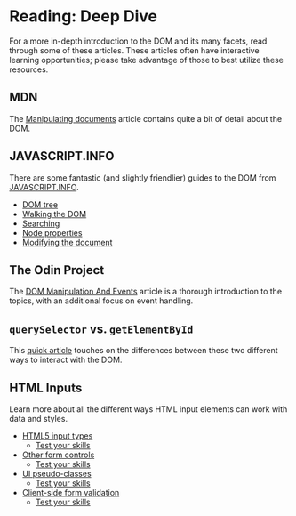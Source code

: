 # Reading: Deep Dive
For a more in-depth introduction to the DOM and its many facets, read through some of these articles. These articles often have interactive learning opportunities; please take advantage of those to best utilize these resources.

## MDN
The [Manipulating documents](https://developer.mozilla.org/en-US/docs/Learn/JavaScript/Client-side_web_APIs/Manipulating_documents) article contains quite a bit of detail about the DOM.

## JAVASCRIPT.INFO
There are some fantastic (and slightly friendlier) guides to the DOM from [JAVASCRIPT.INFO](https://javascript.info).

- [DOM tree](https://javascript.info/dom-nodes)
- [Walking the DOM](https://javascript.info/dom-navigation)
- [Searching](https://javascript.info/searching-elements-dom)
- [Node properties](https://javascript.info/basic-dom-node-properties)
- [Modifying the document](https://javascript.info/modifying-document)

## The Odin Project
The [DOM Manipulation And Events](https://www.theodinproject.com/lessons/foundations-dom-manipulation-and-events) article is a thorough introduction to the topics, with an additional focus on event handling.

## `querySelector` vs. `getElementById`
This [quick article](https://dev.to/eidorianavi/queryselector-vs-getelementbyid-gm1) touches on the differences between these two different ways to interact with the DOM.

## HTML Inputs
Learn more about all the different ways HTML input elements can work with data and styles.

- [HTML5 input types](https://developer.mozilla.org/en-US/docs/Learn/Forms/HTML5_input_types)
  - [Test your skills](https://developer.mozilla.org/en-US/docs/Learn/Forms/Test_your_skills:_HTML5_controls)
- [Other form controls](https://developer.mozilla.org/en-US/docs/Learn/Forms/Other_form_controls)
  - [Test your skills](https://developer.mozilla.org/en-US/docs/Learn/Forms/Test_your_skills:_Other_controls)
- [UI pseudo-classes](https://developer.mozilla.org/en-US/docs/Learn/Forms/UI_pseudo-classes)
  - [Test your skills](https://developer.mozilla.org/en-US/docs/Learn/Forms/Test_your_skills:_Advanced_styling)
- [Client-side form validation](https://developer.mozilla.org/en-US/docs/Learn/Forms/Form_validation)
  - [Test your skills](https://developer.mozilla.org/en-US/docs/Learn/Forms/Test_your_skills:_Form_validation)
